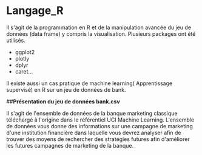# Langage_R
Il s'agit de la programmation en R et de la manipulation avancée du jeu de données (data frame) y compris la visualisation.
Plusieurs packages ont été utilisés. 
- ggplot2
- plotly
- dplyr
- caret...

Il existe aussi un cas pratique de machine learning( Apprentissage supervisé) en R sur un jeu de données de bank.



##**Présentation du jeu de données bank.csv**

Il s'agit de l'ensemble de données de la banque marketing classique téléchargé à l'origine dans le référentiel UCI Machine Learning. L'ensemble de données vous donne des informations sur une campagne de marketing d'une institution financière dans laquelle vous devrez analyser afin de trouver des moyens de rechercher des stratégies futures afin d'améliorer les futures campagnes de marketing de la banque.
